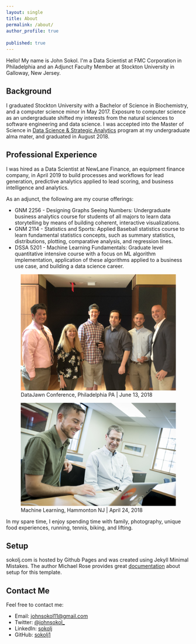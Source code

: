 ```yaml
---
layout: single
title: About
permalink: /about/
author_profile: true

published: true
---
```


Hello! My name is John Sokol. I'm a Data Scientist at FMC Corporation in Philadelphia and an Adjunct Faculty Member at Stockton University in Galloway, New Jersey.

## Background
I graduated Stockton University with a Bachelor of Science in Biochemistry, and a computer science minor in May 2017. Exposure to computer science as an undergraduate shifted my interests from the natural sciences to software engineering and data science. I was accepted into the Master of Science in [Data Science & Strategic Analytics](http://stockton.edu/datascience) program at my undergraduate alma mater, and graduated in August 2018.

## Professional Experience
I was hired as a Data Scientist at NewLane Finance, an equipment finance company, in April 2019 to build processes and workflows for lead generation, predictive analytics applied to lead scoring, and business intelligence and analytics.

As an adjunct, the following are my course offerings:
* GNM 2256 - Designing Graphs Seeing Numbers: Undergraduate business analytics course for students of all majors to learn data storytelling by means of building coherent, interactive visualizations.
* GNM 2114 - Statistics and Sports: Applied Baseball statistics course to learn fundamental statistics concepts, such as summary statistics, distributions, plotting, comparative analysis, and regression lines.
* DSSA 5201 - Machine Learning Fundamentals: Graduate level quantitative intensive course with a focus on ML algorithm implementation, application of these algorithms applied to a business use case, and building a data science career. 

<figure>
  <img src="/assets/images/about/data_jawn.jpg" caption = "DataJawn, Philadelphia | June 13, 2018" class = "center">
  <figcaption> DataJawn Conference, Philadelphia PA | June 13, 2018
  </figcaption>
</figure>

<figure>
  <img src="/assets/images/about/sokol_baldwin_4_24_18.jpg" caption = "Machine Learning | April 24, 2018" class = "center">
  <figcaption> Machine Learning, Hammonton NJ | April 24, 2018
  </figcaption>
</figure>

In my spare time, I enjoy spending time with family, photography, unique food experiences, running, tennis, biking, and lifting.

## Setup
sokolj.com is hosted by Github Pages and was created using Jekyll Minimal Mistakes. The author Michael Rose provides great [documentation](https://mmistakes.github.io/minimal-mistakes/) about setup for this template.


## Contact Me
Feel free to contact me:
* Email: <a href="mailto:{{johnsokol11@gmail.com}}">johnsokol11@gmail.com</a>
* Twitter: <a href="https://twitter.com/johnsokol_">@johnsokol_</a>
* LinkedIn: <a href="https://www.linkedin.com/in/sokolj/">sokolj</a>
* GitHub: <a href="https://github.com/sokolj1">sokolj1</a>

